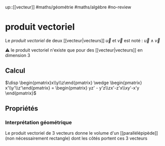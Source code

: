up::[[vecteur]]
#maths/géométrie #maths/algèbre #no-review 
# produit vectoriel
Le _produit vectoriel_ de deux [[vecteur|vecteurs]] $\overrightarrow{u}$ et $\overrightarrow{v}$ est noté :
$\overrightarrow{u} \wedge \overrightarrow{v}$

⚠️ le produit vectoriel n'existe que pour des [[vecteur|vecteurs]] en dimension 3


## Calcul 

$\disp \begin{pmatrix}x\\y\\z\end{pmatrix} \wedge \begin{pmatrix} x'\\y'\\z'\end{pmatrix} = \begin{pmatrix} yz' - y'z\\zx'-z'x\\xy'-x'y \end{pmatrix}$


## Propriétés 

### Interprétation géométrique
Le produit vectoriel de 3 vecteurs donne le volume d'un [[parallélépipède]] (non nécessairement rectangle) dont les côtés portent ces 3 vecteurs

